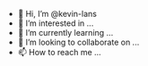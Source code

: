 - 👋 Hi, I’m @kevin-lans
- 👀 I’m interested in ...
- 🌱 I’m currently learning ...
- 💞️ I’m looking to collaborate on ...
- 📫 How to reach me ...

<!---
kevin-lans/kevin-lans is a ✨ special ✨ repository because its `README.md` (this file) appears on your GitHub profile.
You can click the Preview link to take a look at your changes.
--->
